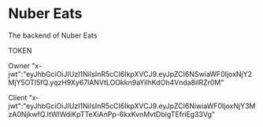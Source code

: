 # Nuber Eats

The backend of Nuber Eats

TOKEN

Owner
"x-jwt":"eyJhbGciOiJIUzI1NiIsInR5cCI6IkpXVCJ9.eyJpZCI6NSwiaWF0IjoxNjY2MjY5OTI5fQ.yqzH9Xy67lANVtLOOkkn9aYiIhKdOh4Vnda8iIRZr0M"

Client
"x-jwt":"eyJhbGciOiJIUzI1NiIsInR5cCI6IkpXVCJ9.eyJpZCI6NiwiaWF0IjoxNjY3MzA0NjkwfQ.ItWlWdiKpTTeXiAnPp-6kxKvnMvtDblgTEfriEg33Vg"
